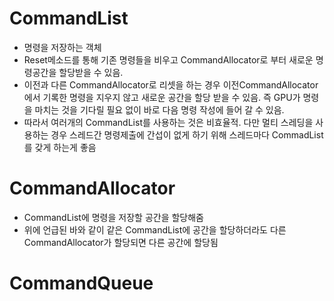 # CommandList
- 명령을 저장하는 객체
- Reset메소드를 통해 기존 명령들을 비우고 CommandAllocator로 부터 새로운 명령공간을 할당받을 수 있음.
- 이전과 다른 CommandAllocator로 리셋을 하는 경우 이전CommandAllocator에서 기록한 명령을 지우지 않고 새로운 공간을 할당 받을 수 있음. 즉 GPU가 명령을 마치는 것을 기다릴 필요 없이 바로 다음 명령 작성에 들어 갈 수 있음.
- 따라서 여러개의 CommandList를 사용하는 것은 비효율적. 다만 멀티 스레딩을 사용하는 경우 스레드간 명령제출에 간섭이 없게 하기 위해 스레드마다 CommadList를 갖게 하는게 좋음
# CommandAllocator
- CommandList에 명령을 저장할 공간을 할당해줌
- 위에 언급된 바와 같이 같은 CommandList에 공간을 할당하더라도 다른 CommandAllocator가 할당되면 다른 공간에 할당됨
# CommandQueue
